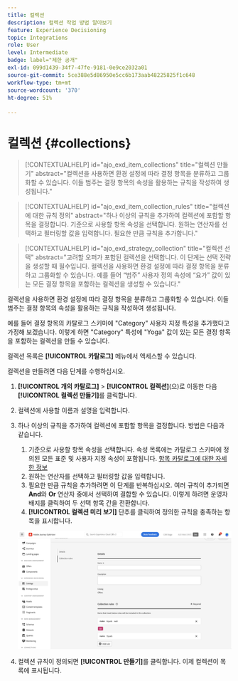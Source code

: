 ```yaml
---
title: 컬렉션
description: 컬렉션 작업 방법 알아보기
feature: Experience Decisioning
topic: Integrations
role: User
level: Intermediate
badge: label="제한 공개"
exl-id: 099d1439-34f7-47fe-9181-0e9ce2032a01
source-git-commit: 5ce388e5d86950e5cc6b173aab48225825f1c648
workflow-type: tm+mt
source-wordcount: '370'
ht-degree: 51%

---
```


# 컬렉션 {#collections}

>[!CONTEXTUALHELP]
>id="ajo_exd_item_collections"
>title="컬렉션 만들기"
>abstract="컬렉션을 사용하면 환경 설정에 따라 결정 항목을 분류하고 그룹화할 수 있습니다. 이들 범주는 결정 항목의 속성을 활용하는 규칙을 작성하여 생성됩니다."

>[!CONTEXTUALHELP]
>id="ajo_exd_item_collection_rules"
>title="컬렉션에 대한 규칙 정의"
>abstract="하나 이상의 규칙을 추가하여 컬렉션에 포함할 항목을 결정합니다. 기준으로 사용할 항목 속성을 선택합니다. 원하는 연산자를 선택하고 필터링할 값을 입력합니다. 필요한 만큼 규칙을 추가합니다."

>[!CONTEXTUALHELP]
>id="ajo_exd_strategy_collection"
>title="컬렉션 선택"
>abstract="고려할 오퍼가 포함된 컬렉션을 선택합니다. 이 단계는 선택 전략을 생성할 때 필수입니다. 컬렉션을 사용하면 환경 설정에 따라 결정 항목을 분류하고 그룹화할 수 있습니다. 예를 들어 “범주” 사용자 정의 속성에 “요가” 값이 있는 모든 결정 항목을 포함하는 컬렉션을 생성할 수 있습니다."

컬렉션을 사용하면 환경 설정에 따라 결정 항목을 분류하고 그룹화할 수 있습니다. 이들 범주는 결정 항목의 속성을 활용하는 규칙을 작성하여 생성됩니다.

예를 들어 결정 항목의 카탈로그 스키마에 &quot;Category&quot; 사용자 지정 특성을 추가했다고 가정해 보겠습니다. 이렇게 하면 &quot;Category&quot; 특성에 &quot;Yoga&quot; 값이 있는 모든 결정 항목을 포함하는 컬렉션을 만들 수 있습니다.

컬렉션 목록은 **[!UICONTROL 카탈로그]** 메뉴에서 액세스할 수 있습니다.

컬렉션을 만들려면 다음 단계를 수행하십시오.

1. **[!UICONTROL 개의 카탈로그]** > **[!UICONTROL 컬렉션]**(으)로 이동한 다음 **[!UICONTROL 컬렉션 만들기]**&#x200B;를 클릭합니다.
1. 컬렉션에 사용할 이름과 설명을 입력합니다.
1. 하나 이상의 규칙을 추가하여 컬렉션에 포함할 항목을 결정합니다. 방법은 다음과 같습니다.

   1. 기준으로 사용할 항목 속성을 선택합니다. 속성 목록에는 카탈로그 스키마에 정의된 모든 표준 및 사용자 지정 속성이 포함됩니다. [항목 카탈로그에 대한 자세한 정보](catalogs.md)
   1. 원하는 연산자를 선택하고 필터링할 값을 입력합니다.
   1. 필요한 만큼 규칙을 추가하려면 이 단계를 반복하십시오. 여러 규칙이 추가되면 **And**&#x200B;와 **Or** 연산자 중에서 선택하여 결합할 수 있습니다. 이렇게 하려면 운영자 배지를 클릭하여 두 선택 항목 간을 전환합니다.
   1. **[!UICONTROL 컬렉션 미리 보기]** 단추를 클릭하여 정의한 규칙을 충족하는 항목을 표시합니다.

   ![](assets/collection-create.png)

1. 컬렉션 규칙이 정의되면 **[!UICONTROL 만들기]**&#x200B;를 클릭합니다. 이제 컬렉션이 목록에 표시됩니다.
